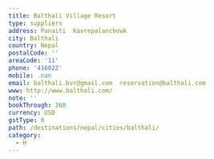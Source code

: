 ```yaml
---
title: Balthali Village Resort
type: suppliers
address: Panaiti  Kavrepalanchowk
city: Balthali
country: Nepal
postalCode: ''
areaCode: '11'
phone: '416022'
mobile: .nan
email: balthali.bvr@gmail.com  reservation@balthali.com
www: http://www.balthali.com/
note: ''
bookThrough: 360
currency: USD
gstType: 0
path: /destinations/nepal/cities/balthali/
category:
  - H
---
```


